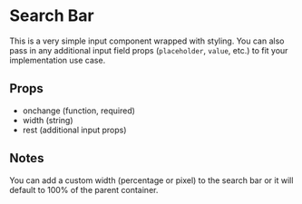 # Search Bar
This is a very simple input component wrapped with styling. You can also pass in any additional input field props (`placeholder`, `value`, etc.) to fit your implementation use case. 

## Props
- onchange (function, required)
- width (string)
- rest (additional input props)

## Notes
You can add a custom width (percentage or pixel) to the search bar or it will default to 100% of the parent container. 

